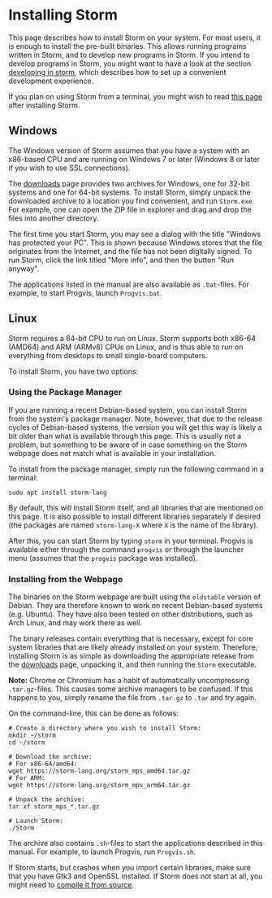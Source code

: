 Installing Storm
================

This page describes how to install Storm on your system. For most users, it is enough to install the
pre-built binaries. This allows running programs written in Storm, and to develop new programs in
Storm. If you intend to develop programs in Storm, you might want to have a look at the section
[developing in storm](md:/Getting_Started/Developing_in_Storm), which describes how to set up a
convenient development experience.

If you plan on using Storm from a terminal, you might wish to read
[this page](md:/Getting_Started/Running_Storm/In_the_Terminal) after installing Storm.


Windows
-------

The Windows version of Storm assumes that you have a system with an x86-based CPU and are running on
Windows 7 or later (Windows 8 or later if you wish to use SSL connections).

The [downloads](md:/Downloads) page provides two archives for Windows, one for 32-bit systems and
one for 64-bit systems. To install Storm, simply unpack the downloaded archive to a location you
find convenient, and run `Storm.exe`. For example, one can open the ZIP file in explorer and drag
and drop the files into another directory.

The first time you start Storm, you may see a dialog with the title "Windows has protected your PC".
This is shown because Windows stores that the file originates from the Internet, and the file has
not been digitally signed. To run Storm, click the link titled "More info", and then the button "Run
anyway".

The applications listed in the manual are also available as `.bat`-files. For example, to start
Progvis, launch `Progvis.bat`.


Linux
-----

Storm requires a 64-bit CPU to run on Linux. Storm supports both x86-64 (AMD64) and ARM (ARMv8) CPUs
on Linux, and is thus able to run on everything from desktops to small single-board computers.

To install Storm, you have two options:

### Using the Package Manager

If you are running a recent Debian-based system, you can install Storm from the system's package
manager. Note, however, that due to the release cycles of Debian-based systems, the version you
will get this way is likely a bit older than what is available through this page. This is usually
not a problem, but something to be aware of in case something on the Storm webpage does not match
what is available in your installation.

To install from the package manager, simply run the following command in a terminal:

```
sudo apt install storm-lang
```

By default, this will install Storm itself, and all libraries that are mentioned on this page. It
is also possible to install different libraries separately if desired (the packages are named
`storm-lang-X` where `X` is the name of the library).

After this, you can start Storm by typing `storm` in your terminal. Progvis is available either
through the command `progvis` or through the launcher menu (assumes that the `progvis` package was
installed).


### Installing from the Webpage

The binaries on the Storm webpage are built using the `oldstable` version of Debian. They are
therefore known to work on recent Debian-based systems (e.g. Ubuntu). They have also been tested
on other distributions, such as Arch Linux, and may work there as well.

The binary releases contain everything that is necessary, except for core system libraries that
are likely already installed on your system. Therefore, installing Storm is as simple as
downloading the appropriate release from the [downloads](md:/Downloads) page, unpacking it, and
then running the `Storm` executable.

**Note:** Chrome or Chromium has a habit of automatically uncompressing `.tar.gz`-files. This
causes some archive managers to be confused. If this happens to you, simply rename the file from
`.tar.gz` to `.tar` and try again.

On the command-line, this can be done as follows:

```
# Create a directory where you wish to install Storm:
mkdir ~/storm
cd ~/storm

# Download the archive:
# For x86-64/amd64:
wget https://storm-lang.org/storm_mps_amd64.tar.gz
# For ARM:
wget https://storm-lang.org/storm_mps_arm64.tar.gz

# Unpack the archive:
tar xf storm_mps_*.tar.gz

# Launch Storm:
./Storm
```

The archive also contains `.sh`-files to start the applications described in this manual. For
example, to launch Progvis, run `Progvis.sh`.

If Storm starts, but crashes when you import certain libraries, make sure that you have Gtk3 and
OpenSSL installed. If Storm does not start at all, you might need to [compile it from
source](md:/Getting_Started/Developing_in_Storm/Compiling_from_Source).
